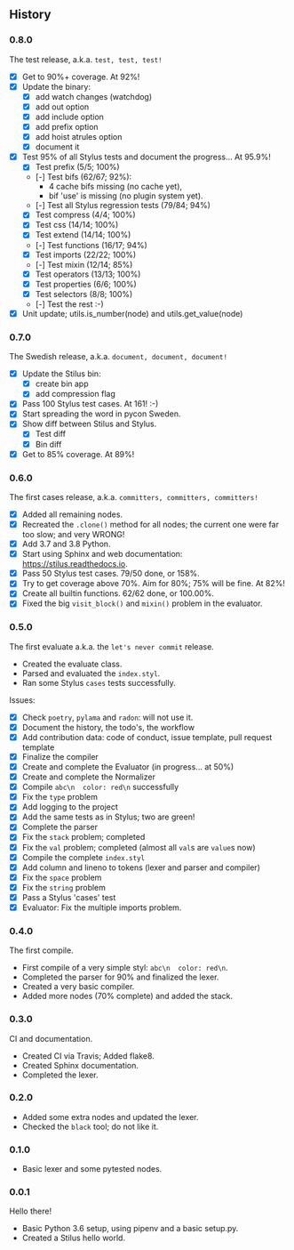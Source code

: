 ## History

### 0.8.0

The test release, a.k.a. `test, test, test!`

 - [x] Get to 90%+ coverage.  At 92%!
 - [x] Update the binary:
    - [x] add watch changes (watchdog)
    - [x] add out option
    - [x] add include option
    - [x] add prefix option
    - [x] add hoist atrules option
    - [x] document it
 - [x] Test 95% of all Stylus tests and document the progress...  At 95.9%!
     - [x] Test prefix (5/5; 100%)
     - [-] Test bifs (62/67; 92%):
         - 4 cache bifs missing (no cache yet), 
         - bif 'use' is missing (no plugin system yet).
     - [-] Test all Stylus regression tests (79/84; 94%)
     - [x] Test compress (4/4; 100%)
     - [x] Test css (14/14; 100%)
     - [x] Test extend (14/14; 100%)
     - [-] Test functions (16/17; 94%)
     - [x] Test imports (22/22; 100%)
     - [-] Test mixin (12/14; 85%)
     - [x] Test operators (13/13; 100%)
     - [x] Test properties (6/6; 100%)
     - [x] Test selectors (8/8; 100%) 
     - [-] Test the rest :-)
 - [x] Unit update; utils.is_number(node) and utils.get_value(node)

### 0.7.0

The Swedish release, a.k.a. `document, document, document!`

 - [x] Update the Stilus bin:
   - [x] create bin app
   - [x] add compression flag
 - [x] Pass 100 Stylus test cases.  At 161!  :-)
 - [x] Start spreading the word in pycon Sweden.
 - [x] Show diff between Stilus and Stylus.
   - [x] Test diff
   - [x] Bin diff
 - [x] Get to 85% coverage.  At 89%!

### 0.6.0

The first cases release, a.k.a. `committers, committers, committers!`

 - [x] Added all remaining nodes.
 - [x] Recreated the `.clone()` method for all nodes; the current one were far too slow; and very WRONG!
 - [x] Add 3.7 and 3.8 Python.
 - [x] Start using Sphinx and web documentation: https://stilus.readthedocs.io.
 - [x] Pass 50 Stylus test cases.  79/50 done, or 158%.
 - [x] Try to get coverage above 70%. Aim for 80%; 75% will be fine.  At 82%!
 - [x] Create all builtin functions. 62/62 done, or 100.00%.
 - [x] Fixed the big `visit_block()` and `mixin()` problem in the evaluator.

### 0.5.0 

The first evaluate a.k.a. the `let's never commit` release.

 - Created the evaluate class.
 - Parsed and evaluated the `index.styl`.
 - Ran some Stylus `cases` tests successfully.

Issues:
 
 - [x] Check `poetry`, `pylama` and `radon`: will not use it.
 - [x] Document the history, the todo's, the workflow
 - [x] Add contribution data: code of conduct, issue template, pull request template
 - [x] Finalize the compiler
 - [x] Create and complete the Evaluator (in progress... at 50%)
 - [x] Create and complete the Normalizer
 - [x] Compile `abc\n  color: red\n` successfully
 - [x] Fix the `type` problem
 - [x] Add logging to the project
 - [x] Add the same tests as in Stylus; two are green!
 - [x] Complete the parser
 - [x] Fix the `stack` problem; completed
 - [x] Fix the `val` problem; completed (almost all `val`s are `value`s now)
 - [x] Compile the complete `index.styl`
 - [x] Add column and lineno to tokens (lexer and parser and compiler)
 - [x] Fix the `space` problem
 - [x] Fix the `string` problem
 - [x] Pass a Stylus 'cases' test
 - [x] Evaluator: Fix the multiple imports problem.

### 0.4.0 

The first compile.

 - First compile of a very simple styl: `abc\n  color: red\n`.
 - Completed the parser for 90% and finalized the lexer.
 - Created a very basic compiler.
 - Added more nodes (70% complete) and added the stack.

### 0.3.0

CI and documentation.

 - Created CI via Travis; Added flake8.
 - Created Sphinx documentation.
 - Completed the lexer.

### 0.2.0

 - Added some extra nodes and updated the lexer.
 - Checked the `black` tool; do not like it.
 
### 0.1.0

 - Basic lexer and some pytested nodes.

### 0.0.1

Hello there!

 - Basic Python 3.6 setup, using pipenv and a basic setup.py.
 - Created a Stilus hello world.